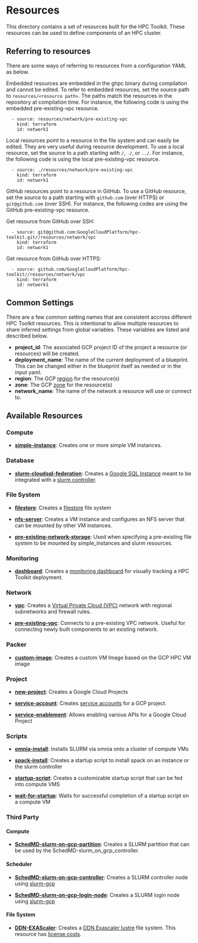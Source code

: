 # Resources

This directory contains a set of resources built for the HPC Toolkit. These resources can be used to define components of an HPC cluster.

## Referring to resources

There are some ways of referring to resources from a configuration YAML as below.

Embedded resources are embedded in the ghpc binary during compilation and cannot be edited. To refer to embedded resources, set the source path to `resources/<resource path>`. The paths match the resources in the repository at compilation time. For instance, the following code is using the embedded pre-existing-vpc resource.

```
  - source: resources/network/pre-existing-vpc
    kind: terraform
    id: network1
```

Local resources point to a resource in the file system and can easily be edited. They are very useful during resource development. To use a local resource, set the source to a path starting with `/`, `./`, or `../`. For instance, the following code is using the local pre-existing-vpc resource.

```
  - source: ./resources/network/pre-existing-vpc
    kind: terraform
    id: network1
```

GitHub resources point to a resource in GitHub. To use a GitHub resource, set the source to a path starting with `github.com` (over HTTPS) or `git@github.com` (over SSH). For instance, the following codes are using the GitHub pre-existing-vpc resource.

Get resource from GitHub over SSH:
```
  - source: git@github.com:GoogleCloudPlatform/hpc-toolkit.git//resources/network/vpc
    kind: terraform
    id: network1
```

Get resource from GitHub over HTTPS:
```
  - source: github.com/GoogleCloudPlatform/hpc-toolkit//resources/network/vpc
    kind: terraform
    id: network1
```

## Common Settings
There are a few common setting names that are consistent accross different
HPC Toolkit resources. This is intentional to allow multiple resources to share
inferred settings from global variables. These variables are listed and
described below.

* **project_id**: The associated GCP project ID of the project a resource (or
resources) will be created.
* **deployment_name**: The name of the current deployment of a blueprint. This
can be changed either in the blueprint itself as needed or in the input yaml.
* **region**: The GCP [region](https://cloud.google.com/compute/docs/regions-zones)
for the resource(s)
* **zone**: The GCP [zone](https://cloud.google.com/compute/docs/regions-zones)
for the resource(s)
* **network_name**: The name of the network a resource will use or connect to.

## Available Resources

### Compute

* [**simple-instance**](./compute/simple-instance/README.md): Creates one or
more simple VM instances.

### Database

* [**slurm-cloudsql-federation**](./database/slurm-cloudsql-federation/README.md):
Creates a [Google SQL Instance](https://cloud.google.com/sql/) meant to be
integrated with a
[slurm controller](./third-pary/scheduler/SchedMD-slurm-on-gcp-controller/README.md).

### File System

* [**filestore**](file-system/filestore/README.md): Creates a
[filestore](https://cloud.google.com/filestore) file system

* [**nfs-server**](file-system/nfs-server/README.md): Creates a VM instance and
configures an NFS server that can be mounted by other VM instances.

* [**pre-existing-network-storage**](file-system/pre-existing-network-storage/README.md):
Used when specifying a pre-existing file system to be mounted by
simple_instances and slurm resources.

### Monitoring

* [**dashboard**](monitoring/dashboard/README.md): Creates a
[monitoring dashboard](https://cloud.google.com/monitoring/dashboards) for
visually tracking a HPC Toolkit deployment.

### Network

* [**vpc**](network/vpc/README.md): Creates a
[Virtual Private Cloud (VPC)](https://cloud.google.com/vpc) network with
regional subnetworks and firewall rules.

* [**pre-existing-vpc**](network/pre-existing-vpc/README.md): Connects to a
pre-existing VPC network. Useful for connecting newly built components to an
existing network.

### Packer

* [**custom-image**](packer/custom-image/README.md): Creates a custom VM Image
based on the GCP HPC VM image

### Project

* [**new-project**](project/new-project/README.md): Creates a Google Cloud Projects

* [**service-account**](project/service-account/README.md): Creates [service
accounts](https://cloud.google.com/iam/docs/service-accounts) for a GCP project.

* [**service-enablement**](project/service-enablement/README.md): Allows enabling various APIs for a Google Cloud Project

### Scripts

* [**omnia-install**](scripts/omnia-install/README.md): Installs SLURM via omnia
onto a cluster of compute VMs

* [**spack-install**](scripts/spack-install/README.md): Creates a startup script
to install spack on an instance or the slurm controller

* [**startup-script**](scripts/startup-script/README.md): Creates a customizable
startup script that can be fed into compute VMS

* [**wait-for-startup**](scripts/wait-for-startup/README.md): Waits for
successful completion of a startup script on a compute VM

### Third Party

#### Compute

* [**SchedMD-slurm-on-gcp-partition**](third-party/compute/SchedMD-slurm-on-gcp-partition/README.md):
Creates a SLURM partition that can be used by the
SchedMD-slurm_on_gcp_controller.

#### Scheduler

* [**SchedMD-slurm-on-gcp-controller**](third-party/scheduler/SchedMD-slurm-on-gcp-controller/README.md):
Creates a SLURM controller node using
[slurm-gcp](https://github.com/SchedMD/slurm-gcp/tree/master/tf/modules/controller)

* [**SchedMD-slurm-on-gcp-login-node**](third-party/scheduler/SchedMD-slurm-on-gcp-login-node/README.md):
Creates a SLURM login node using
[slurm-gcp](https://github.com/SchedMD/slurm-gcp/tree/master/tf/modules/login)

#### File System

* [**DDN-EXAScaler**](third-party/file-system/DDN-EXAScaler/README.md): Creates a
[DDN Exascaler lustre](https://www.ddn.com/partners/google-cloud-platform/) file system. This resource has [license costs](https://pantheon.corp.google.com/marketplace/product/ddnstorage/exascaler-cloud).
